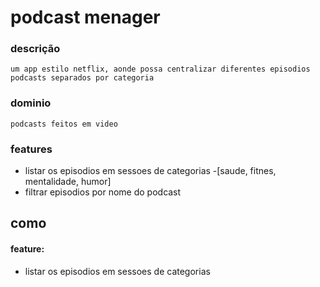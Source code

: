 
# podcast menager

### descrição
    um app estilo netflix, aonde possa centralizar diferentes episodios podcasts separados por categoria


### dominio
    podcasts feitos em video     


### features
- listar os episodios em sessoes de categorias
        -[saude, fitnes, mentalidade, humor]
- filtrar episodios por nome do podcast

## como 
 
 #### feature:
 - listar os episodios em sessoes de categorias
